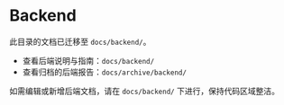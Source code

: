 # Backend

此目录的文档已迁移至 `docs/backend/`。

- 查看后端说明与指南：`docs/backend/`
- 查看归档的后端报告：`docs/archive/backend/`

如需编辑或新增后端文档，请在 `docs/backend/` 下进行，保持代码区域整洁。